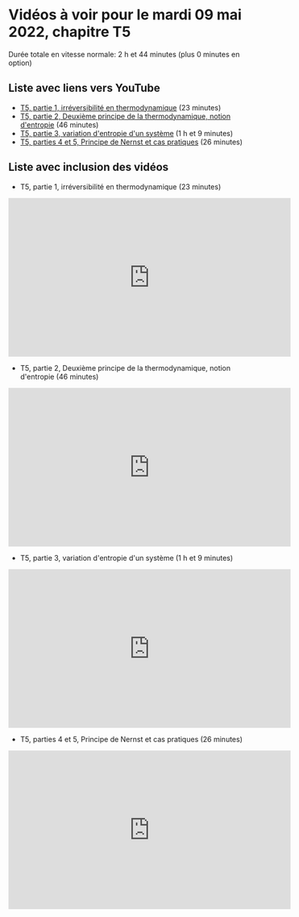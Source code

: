 
# Vidéos à voir pour le mardi 09 mai 2022, chapitre T5

Durée totale en vitesse normale: 2 h et 44 minutes (plus 0 minutes en option)

## Liste avec liens vers YouTube

*  [T5, partie 1, irréversibilité en thermodynamique](https://youtu.be/QqTzU3xEfVM) (23 minutes)
*  [T5, partie 2, Deuxième principe de la thermodynamique, notion d'entropie](https://youtu.be/arcL-gOY01E) (46 minutes)
*  [T5, partie 3, variation d'entropie d'un système](https://youtu.be/fPI8megGcmg) (1 h et 9 minutes)
*  [T5, parties 4 et 5, Principe de Nernst et cas pratiques](https://youtu.be/YUmmIs9nUNo) (26 minutes)

## Liste avec inclusion des vidéos

*  T5, partie 1, irréversibilité en thermodynamique (23 minutes)

 <div style="text-align:center">
<iframe width="560" height="315" src="https://www.youtube.com/embed/QqTzU3xEfVM" title="YouTube video player" frameborder="0" allow="accelerometer; autoplay; clipboard-write; encrypted-media; gyroscope; picture-in-picture" allowfullscreen></iframe>
</div>
 

*  T5, partie 2, Deuxième principe de la thermodynamique, notion d'entropie (46 minutes)

 <div style="text-align:center">
<iframe width="560" height="315" src="https://www.youtube.com/embed/arcL-gOY01E" title="YouTube video player" frameborder="0" allow="accelerometer; autoplay; clipboard-write; encrypted-media; gyroscope; picture-in-picture" allowfullscreen></iframe>
</div>
 

*  T5, partie 3, variation d'entropie d'un système (1 h et 9 minutes)

 <div style="text-align:center">
<iframe width="560" height="315" src="https://www.youtube.com/embed/fPI8megGcmg" title="YouTube video player" frameborder="0" allow="accelerometer; autoplay; clipboard-write; encrypted-media; gyroscope; picture-in-picture" allowfullscreen></iframe>
</div>
 

*  T5, parties 4 et 5, Principe de Nernst et cas pratiques (26 minutes)

 <div style="text-align:center">
<iframe width="560" height="315" src="https://www.youtube.com/embed/YUmmIs9nUNo" title="YouTube video player" frameborder="0" allow="accelerometer; autoplay; clipboard-write; encrypted-media; gyroscope; picture-in-picture" allowfullscreen></iframe>
</div>
 

